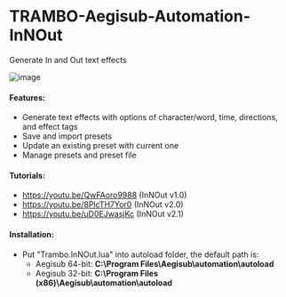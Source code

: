 # TRAMBO-Aegisub-Automation-InNOut
Generate In and Out text effects  

![image](https://user-images.githubusercontent.com/98341055/227837533-9e32223a-6adc-4a4b-849f-e11875babb34.png)

#### Features:
- Generate text effects with options of character/word, time, directions, and effect tags
- Save and import presets
- Update an existing preset with current one
- Manage presets and preset file

#### Tutorials:
- https://youtu.be/QwFAoro9988 (InNOut v1.0)
- https://youtu.be/8PlcTH7Yor0 (InNOut v2.0)
- https://youtu.be/uD0EJwasjKc (InNOut v2.1)

#### Installation:  
- Put "Trambo.InNOut.lua" into autoload folder, the default path is:  
    - Aegisub 64-bit: **C:\Program Files\Aegisub\automation\autoload**  
    - Aegisub 32-bit: **C:\Program Files (x86)\Aegisub\automation\autoload** 
